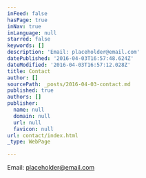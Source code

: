 ```yaml
---
inFeed: false
hasPage: true
inNav: true
inLanguage: null
starred: false
keywords: []
description: 'Email: placeholder@email.com'
datePublished: '2016-04-03T16:57:48.624Z'
dateModified: '2016-04-03T16:57:12.028Z'
title: Contact
author: []
sourcePath: _posts/2016-04-03-contact.md
published: true
authors: []
publisher:
  name: null
  domain: null
  url: null
  favicon: null
url: contact/index.html
_type: WebPage

---
```

Email: placeholder@email.com